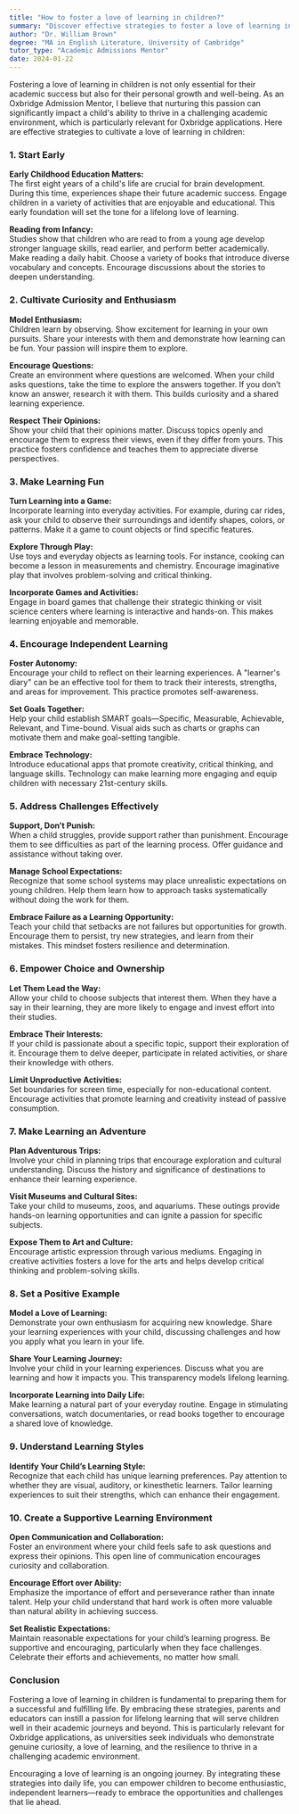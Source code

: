 ```yaml
---
title: "How to foster a love of learning in children?"
summary: "Discover effective strategies to foster a love of learning in children for academic success and personal growth, starting from early childhood education."
author: "Dr. William Brown"
degree: "MA in English Literature, University of Cambridge"
tutor_type: "Academic Admissions Mentor"
date: 2024-01-22
---
```


Fostering a love of learning in children is not only essential for their academic success but also for their personal growth and well-being. As an Oxbridge Admission Mentor, I believe that nurturing this passion can significantly impact a child's ability to thrive in a challenging academic environment, which is particularly relevant for Oxbridge applications. Here are effective strategies to cultivate a love of learning in children:

### 1. Start Early

**Early Childhood Education Matters:**  
The first eight years of a child's life are crucial for brain development. During this time, experiences shape their future academic success. Engage children in a variety of activities that are enjoyable and educational. This early foundation will set the tone for a lifelong love of learning.

**Reading from Infancy:**  
Studies show that children who are read to from a young age develop stronger language skills, read earlier, and perform better academically. Make reading a daily habit. Choose a variety of books that introduce diverse vocabulary and concepts. Encourage discussions about the stories to deepen understanding.

### 2. Cultivate Curiosity and Enthusiasm

**Model Enthusiasm:**  
Children learn by observing. Show excitement for learning in your own pursuits. Share your interests with them and demonstrate how learning can be fun. Your passion will inspire them to explore.

**Encourage Questions:**  
Create an environment where questions are welcomed. When your child asks questions, take the time to explore the answers together. If you don’t know an answer, research it with them. This builds curiosity and a shared learning experience.

**Respect Their Opinions:**  
Show your child that their opinions matter. Discuss topics openly and encourage them to express their views, even if they differ from yours. This practice fosters confidence and teaches them to appreciate diverse perspectives.

### 3. Make Learning Fun

**Turn Learning into a Game:**  
Incorporate learning into everyday activities. For example, during car rides, ask your child to observe their surroundings and identify shapes, colors, or patterns. Make it a game to count objects or find specific features.

**Explore Through Play:**  
Use toys and everyday objects as learning tools. For instance, cooking can become a lesson in measurements and chemistry. Encourage imaginative play that involves problem-solving and critical thinking.

**Incorporate Games and Activities:**  
Engage in board games that challenge their strategic thinking or visit science centers where learning is interactive and hands-on. This makes learning enjoyable and memorable.

### 4. Encourage Independent Learning

**Foster Autonomy:**  
Encourage your child to reflect on their learning experiences. A "learner's diary" can be an effective tool for them to track their interests, strengths, and areas for improvement. This practice promotes self-awareness.

**Set Goals Together:**  
Help your child establish SMART goals—Specific, Measurable, Achievable, Relevant, and Time-bound. Visual aids such as charts or graphs can motivate them and make goal-setting tangible.

**Embrace Technology:**  
Introduce educational apps that promote creativity, critical thinking, and language skills. Technology can make learning more engaging and equip children with necessary 21st-century skills.

### 5. Address Challenges Effectively

**Support, Don’t Punish:**  
When a child struggles, provide support rather than punishment. Encourage them to see difficulties as part of the learning process. Offer guidance and assistance without taking over.

**Manage School Expectations:**  
Recognize that some school systems may place unrealistic expectations on young children. Help them learn how to approach tasks systematically without doing the work for them.

**Embrace Failure as a Learning Opportunity:**  
Teach your child that setbacks are not failures but opportunities for growth. Encourage them to persist, try new strategies, and learn from their mistakes. This mindset fosters resilience and determination.

### 6. Empower Choice and Ownership

**Let Them Lead the Way:**  
Allow your child to choose subjects that interest them. When they have a say in their learning, they are more likely to engage and invest effort into their studies.

**Embrace Their Interests:**  
If your child is passionate about a specific topic, support their exploration of it. Encourage them to delve deeper, participate in related activities, or share their knowledge with others.

**Limit Unproductive Activities:**  
Set boundaries for screen time, especially for non-educational content. Encourage activities that promote learning and creativity instead of passive consumption.

### 7. Make Learning an Adventure

**Plan Adventurous Trips:**  
Involve your child in planning trips that encourage exploration and cultural understanding. Discuss the history and significance of destinations to enhance their learning experience.

**Visit Museums and Cultural Sites:**  
Take your child to museums, zoos, and aquariums. These outings provide hands-on learning opportunities and can ignite a passion for specific subjects.

**Expose Them to Art and Culture:**  
Encourage artistic expression through various mediums. Engaging in creative activities fosters a love for the arts and helps develop critical thinking and problem-solving skills.

### 8. Set a Positive Example

**Model a Love of Learning:**  
Demonstrate your own enthusiasm for acquiring new knowledge. Share your learning experiences with your child, discussing challenges and how you apply what you learn in your life.

**Share Your Learning Journey:**  
Involve your child in your learning experiences. Discuss what you are learning and how it impacts you. This transparency models lifelong learning.

**Incorporate Learning into Daily Life:**  
Make learning a natural part of your everyday routine. Engage in stimulating conversations, watch documentaries, or read books together to encourage a shared love of knowledge.

### 9. Understand Learning Styles

**Identify Your Child’s Learning Style:**  
Recognize that each child has unique learning preferences. Pay attention to whether they are visual, auditory, or kinesthetic learners. Tailor learning experiences to suit their strengths, which can enhance their engagement.

### 10. Create a Supportive Learning Environment

**Open Communication and Collaboration:**  
Foster an environment where your child feels safe to ask questions and express their opinions. This open line of communication encourages curiosity and collaboration.

**Encourage Effort over Ability:**  
Emphasize the importance of effort and perseverance rather than innate talent. Help your child understand that hard work is often more valuable than natural ability in achieving success.

**Set Realistic Expectations:**  
Maintain reasonable expectations for your child’s learning progress. Be supportive and encouraging, particularly when they face challenges. Celebrate their efforts and achievements, no matter how small.

### Conclusion

Fostering a love of learning in children is fundamental to preparing them for a successful and fulfilling life. By embracing these strategies, parents and educators can instill a passion for lifelong learning that will serve children well in their academic journeys and beyond. This is particularly relevant for Oxbridge applications, as universities seek individuals who demonstrate genuine curiosity, a love of learning, and the resilience to thrive in a challenging academic environment.

Encouraging a love of learning is an ongoing journey. By integrating these strategies into daily life, you can empower children to become enthusiastic, independent learners—ready to embrace the opportunities and challenges that lie ahead.
    